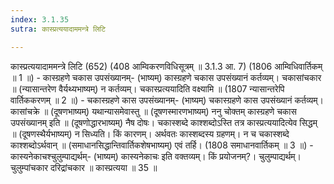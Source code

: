 ```yaml
---
index: 3.1.35
sutra: कास्प्रत्ययादाममन्त्रे लिटि

---
```

 कास्प्रत्ययादाममन्त्रे लिटि (652) (408 आम्विकरणविधिसूत्रम् ॥ 3.1.3 आ. 7) (1806 आम्विधिवार्तिकम् ॥ 1 ॥) - कास्ग्रहणे चकास उपसंख्यानम्- (भाष्यम्) कास्ग्रहणे चकास उपसंख्यानं कर्तव्यम्। चकासांचकार ॥ (न्यासान्तरेण वैर्यथ्यभाष्यम्) न कर्तव्यम्। चकास्प्रत्ययादिति वक्ष्यामि ॥ (1807 न्यासान्तरेपि वार्तिककरणम् ॥ 2 ॥) - चकास्ग्रहणे कास उपसंख्यानम्- (भाष्यम्) चकास्ग्रहणे कास उपसंख्यानं कर्तव्यम्। कासांचक्रे ॥ (दूषणभाष्यम्) यथान्यासमेवास्तु ॥ (दूषणस्मारणभाष्यम्) ननु चोक्तम् कास्ग्रहणे चकास उपसंख्यानम् इति ॥ (दूषणोद्धारभाष्यम्) नैष दोषः। चकास्शब्दे काश्शब्दोऽस्ति तत्र कास्प्रत्ययादित्येव सिद्धम् ॥ (दूषणस्थैर्यभाष्यम्) न सिध्यति। किं कारणम्। अर्थवतः कास्शब्दस्य ग्रहणम्। न च चकास्शब्दे काश्शब्दोऽर्थवान् ॥ (समाधानसिद्धान्तिवार्तिकशेषभाष्यम्) एवं तर्हि। (1808 समाधानवार्तिकम् ॥ 3 ॥) - कास्यनेकाचश्चुलुम्पाद्यर्थम्- (भाष्यम्) कास्यनेकाचः इति वक्तव्यम्। किं प्रयोजनम्?। चुलुम्पाद्यर्थम्। चुलुम्पांचकार दरिद्रांचकार ॥ कास्प्रत्यया ॥ 35 ॥ 